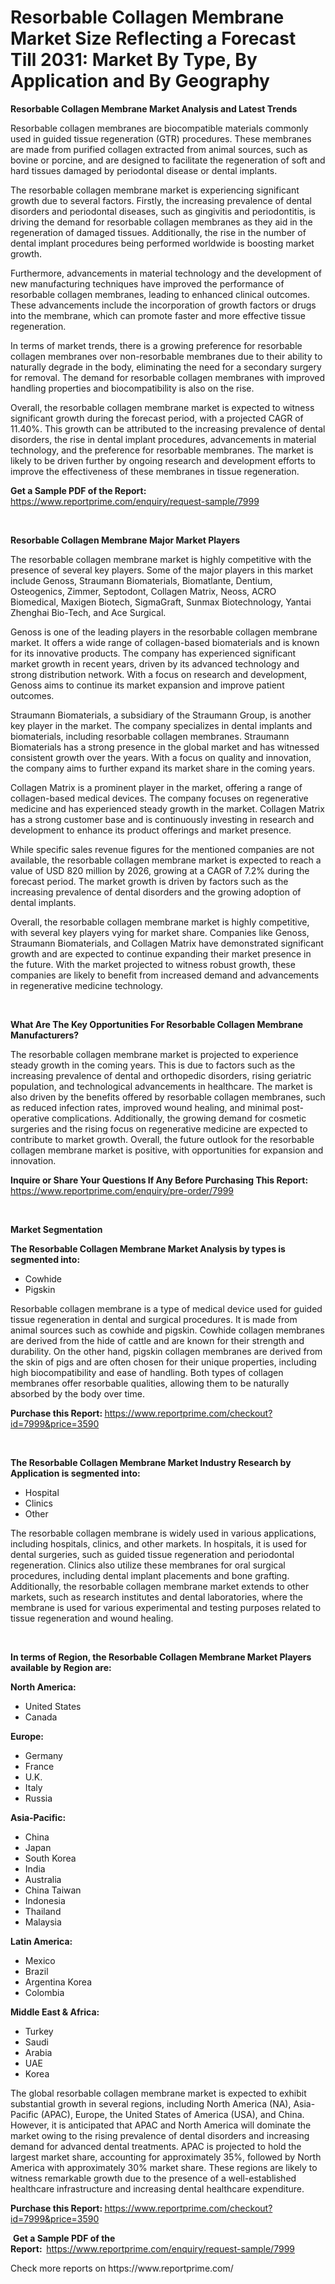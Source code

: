 <p><h1>Resorbable Collagen Membrane Market Size Reflecting a Forecast Till 2031: Market By Type, By Application and By Geography</h1></p><p><strong>Resorbable Collagen Membrane Market Analysis and Latest Trends</strong></p>
<p><p>Resorbable collagen membranes are biocompatible materials commonly used in guided tissue regeneration (GTR) procedures. These membranes are made from purified collagen extracted from animal sources, such as bovine or porcine, and are designed to facilitate the regeneration of soft and hard tissues damaged by periodontal disease or dental implants.</p><p>The resorbable collagen membrane market is experiencing significant growth due to several factors. Firstly, the increasing prevalence of dental disorders and periodontal diseases, such as gingivitis and periodontitis, is driving the demand for resorbable collagen membranes as they aid in the regeneration of damaged tissues. Additionally, the rise in the number of dental implant procedures being performed worldwide is boosting market growth.</p><p>Furthermore, advancements in material technology and the development of new manufacturing techniques have improved the performance of resorbable collagen membranes, leading to enhanced clinical outcomes. These advancements include the incorporation of growth factors or drugs into the membrane, which can promote faster and more effective tissue regeneration.</p><p>In terms of market trends, there is a growing preference for resorbable collagen membranes over non-resorbable membranes due to their ability to naturally degrade in the body, eliminating the need for a secondary surgery for removal. The demand for resorbable collagen membranes with improved handling properties and biocompatibility is also on the rise.</p><p>Overall, the resorbable collagen membrane market is expected to witness significant growth during the forecast period, with a projected CAGR of 11.40%. This growth can be attributed to the increasing prevalence of dental disorders, the rise in dental implant procedures, advancements in material technology, and the preference for resorbable membranes. The market is likely to be driven further by ongoing research and development efforts to improve the effectiveness of these membranes in tissue regeneration.</p></p>
<p><strong>Get a Sample PDF of the Report:&nbsp;</strong> <a href="https://www.reportprime.com/enquiry/request-sample/7999">https://www.reportprime.com/enquiry/request-sample/7999</a></p>
<p>&nbsp;</p>
<p><strong>Resorbable Collagen Membrane Major Market Players</strong></p>
<p><p>The resorbable collagen membrane market is highly competitive with the presence of several key players. Some of the major players in this market include Genoss, Straumann Biomaterials, Biomatlante, Dentium, Osteogenics, Zimmer, Septodont, Collagen Matrix, Neoss, ACRO Biomedical, Maxigen Biotech, SigmaGraft, Sunmax Biotechnology, Yantai Zhenghai Bio-Tech, and Ace Surgical.</p><p>Genoss is one of the leading players in the resorbable collagen membrane market. It offers a wide range of collagen-based biomaterials and is known for its innovative products. The company has experienced significant market growth in recent years, driven by its advanced technology and strong distribution network. With a focus on research and development, Genoss aims to continue its market expansion and improve patient outcomes.</p><p>Straumann Biomaterials, a subsidiary of the Straumann Group, is another key player in the market. The company specializes in dental implants and biomaterials, including resorbable collagen membranes. Straumann Biomaterials has a strong presence in the global market and has witnessed consistent growth over the years. With a focus on quality and innovation, the company aims to further expand its market share in the coming years.</p><p>Collagen Matrix is a prominent player in the market, offering a range of collagen-based medical devices. The company focuses on regenerative medicine and has experienced steady growth in the market. Collagen Matrix has a strong customer base and is continuously investing in research and development to enhance its product offerings and market presence.</p><p>While specific sales revenue figures for the mentioned companies are not available, the resorbable collagen membrane market is expected to reach a value of USD 820 million by 2026, growing at a CAGR of 7.2% during the forecast period. The market growth is driven by factors such as the increasing prevalence of dental disorders and the growing adoption of dental implants.</p><p>Overall, the resorbable collagen membrane market is highly competitive, with several key players vying for market share. Companies like Genoss, Straumann Biomaterials, and Collagen Matrix have demonstrated significant growth and are expected to continue expanding their market presence in the future. With the market projected to witness robust growth, these companies are likely to benefit from increased demand and advancements in regenerative medicine technology.</p></p>
<p>&nbsp;</p>
<p><strong>What Are The Key Opportunities For Resorbable Collagen Membrane Manufacturers?</strong></p>
<p><p>The resorbable collagen membrane market is projected to experience steady growth in the coming years. This is due to factors such as the increasing prevalence of dental and orthopedic disorders, rising geriatric population, and technological advancements in healthcare. The market is also driven by the benefits offered by resorbable collagen membranes, such as reduced infection rates, improved wound healing, and minimal post-operative complications. Additionally, the growing demand for cosmetic surgeries and the rising focus on regenerative medicine are expected to contribute to market growth. Overall, the future outlook for the resorbable collagen membrane market is positive, with opportunities for expansion and innovation.</p></p>
<p><strong>Inquire or Share Your Questions If Any Before Purchasing This Report:</strong> <a href="https://www.reportprime.com/enquiry/pre-order/7999">https://www.reportprime.com/enquiry/pre-order/7999</a></p>
<p>&nbsp;</p>
<p><strong>Market Segmentation</strong></p>
<p><strong>The Resorbable Collagen Membrane Market Analysis by types is segmented into:</strong></p>
<p><ul><li>Cowhide</li><li>Pigskin</li></ul></p>
<p><p>Resorbable collagen membrane is a type of medical device used for guided tissue regeneration in dental and surgical procedures. It is made from animal sources such as cowhide and pigskin. Cowhide collagen membranes are derived from the hide of cattle and are known for their strength and durability. On the other hand, pigskin collagen membranes are derived from the skin of pigs and are often chosen for their unique properties, including high biocompatibility and ease of handling. Both types of collagen membranes offer resorbable qualities, allowing them to be naturally absorbed by the body over time.</p></p>
<p><strong>Purchase this Report:&nbsp;</strong><a href="https://www.reportprime.com/checkout?id=7999&price=3590">https://www.reportprime.com/checkout?id=7999&price=3590</a></p>
<p>&nbsp;</p>
<p><strong>The Resorbable Collagen Membrane Market Industry Research by Application is segmented into:</strong></p>
<p><ul><li>Hospital</li><li>Clinics</li><li>Other</li></ul></p>
<p><p>The resorbable collagen membrane is widely used in various applications, including hospitals, clinics, and other markets. In hospitals, it is used for dental surgeries, such as guided tissue regeneration and periodontal regeneration. Clinics also utilize these membranes for oral surgical procedures, including dental implant placements and bone grafting. Additionally, the resorbable collagen membrane market extends to other markets, such as research institutes and dental laboratories, where the membrane is used for various experimental and testing purposes related to tissue regeneration and wound healing.</p></p>
<p>&nbsp;</p>
<p><strong>In terms of Region, the Resorbable Collagen Membrane Market Players available by Region are:</strong></p>
<p>
    <p> <strong> North America: </strong>
        <ul>
            <li>United States</li>
            <li>Canada</li>
        </ul>
        </p> 
    <p> <strong> Europe: </strong>
        <ul>
            <li>Germany</li>
            <li>France</li>
            <li>U.K.</li>
            <li>Italy</li>
            <li>Russia</li>
        </ul>
        </p> 
    <p> <strong> Asia-Pacific: </strong>
        <ul>
            <li>China</li>
            <li>Japan</li>
            <li>South Korea</li>
            <li>India</li>
            <li>Australia</li>
            <li>China Taiwan</li>
            <li>Indonesia</li>
            <li>Thailand</li>
            <li>Malaysia</li>
        </ul>
        </p> 
    <p> <strong> Latin America: </strong>
        <ul>
            <li>Mexico</li>
            <li>Brazil</li>
            <li>Argentina Korea</li>
            <li>Colombia</li>
        </ul>
        </p> 
    <p> <strong> Middle East & Africa: </strong>
        <ul>
            <li>Turkey</li>
            <li>Saudi</li>
            <li>Arabia</li>
            <li>UAE</li>
            <li>Korea</li>
        </ul>
    </p>
    </p>
<p><p>The global resorbable collagen membrane market is expected to exhibit substantial growth in several regions, including North America (NA), Asia-Pacific (APAC), Europe, the United States of America (USA), and China. However, it is anticipated that APAC and North America will dominate the market owing to the rising prevalence of dental disorders and increasing demand for advanced dental treatments. APAC is projected to hold the largest market share, accounting for approximately 35%, followed by North America with approximately 30% market share. These regions are likely to witness remarkable growth due to the presence of a well-established healthcare infrastructure and increasing dental healthcare expenditure.</p></p>
<p><strong>Purchase this Report: </strong><a href="https://www.reportprime.com/checkout?id=7999&price=3590">https://www.reportprime.com/checkout?id=7999&price=3590</a></p>
<p>&nbsp;<strong>Get a Sample PDF of the Report:&nbsp;&nbsp;</strong><a href="https://www.reportprime.com/enquiry/request-sample/7999">https://www.reportprime.com/enquiry/request-sample/7999</a></p>
<p><strong></strong></p>
<p>Check more reports on https://www.reportprime.com/</p>